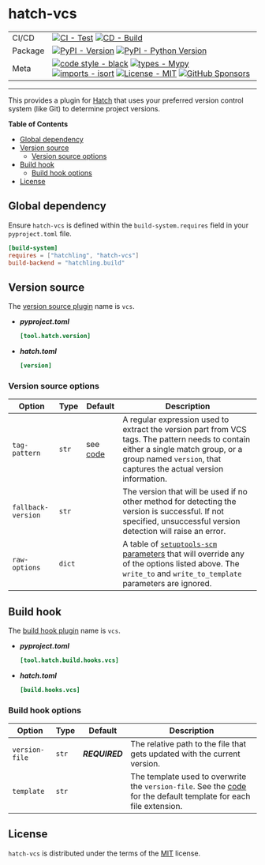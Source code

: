 # hatch-vcs

| | |
| --- | --- |
| CI/CD | [![CI - Test](https://github.com/ofek/hatch-vcs/actions/workflows/test.yml/badge.svg)](https://github.com/ofek/hatch-vcs/actions/workflows/test.yml) [![CD - Build](https://github.com/ofek/hatch-vcs/actions/workflows/build.yml/badge.svg)](https://github.com/ofek/hatch-vcs/actions/workflows/build.yml) |
| Package | [![PyPI - Version](https://img.shields.io/pypi/v/hatch-vcs.svg?logo=pypi&label=PyPI&logoColor=gold)](https://pypi.org/project/hatch-vcs/) [![PyPI - Python Version](https://img.shields.io/pypi/pyversions/hatch-vcs.svg?logo=python&label=Python&logoColor=gold)](https://pypi.org/project/hatch-vcs/) |
| Meta | [![code style - black](https://img.shields.io/badge/code%20style-black-000000.svg)](https://github.com/psf/black) [![types - Mypy](https://img.shields.io/badge/types-Mypy-blue.svg)](https://github.com/ambv/black) [![imports - isort](https://img.shields.io/badge/imports-isort-ef8336.svg)](https://github.com/pycqa/isort) [![License - MIT](https://img.shields.io/badge/license-MIT-9400d3.svg)](https://spdx.org/licenses/) [![GitHub Sponsors](https://img.shields.io/github/sponsors/ofek?logo=GitHub%20Sponsors&style=social)](https://github.com/sponsors/ofek) |

-----

This provides a plugin for [Hatch](https://github.com/ofek/hatch) that uses your preferred version control system (like Git) to determine project versions.

**Table of Contents**

- [Global dependency](#global-dependency)
- [Version source](#version-source)
  - [Version source options](#version-source-options)
- [Build hook](#build-hook)
  - [Build hook options](#build-hook-options)
- [License](#license)

## Global dependency

Ensure `hatch-vcs` is defined within the `build-system.requires` field in your `pyproject.toml` file.

```toml
[build-system]
requires = ["hatchling", "hatch-vcs"]
build-backend = "hatchling.build"
```

## Version source

The [version source plugin](https://ofek.dev/hatch/latest/plugins/version-source/) name is `vcs`.

- ***pyproject.toml***

    ```toml
    [tool.hatch.version]
    ```

- ***hatch.toml***

    ```toml
    [version]
    ```

### Version source options

| Option | Type | Default | Description |
| --- | --- | --- | --- |
| `tag-pattern` | `str` | see [code](https://github.com/pypa/setuptools_scm/blob/v6.4.0/src/setuptools_scm/config.py#L13) | A regular expression used to extract the version part from VCS tags. The pattern needs to contain either a single match group, or a group named `version`, that captures the actual version information. |
| `fallback-version` | `str` | | The version that will be used if no other method for detecting the version is successful. If not specified, unsuccessful version detection will raise an error. |
| `raw-options` | `dict` | | A table of [`setuptools-scm` parameters](https://github.com/pypa/setuptools_scm#configuration-parameters) that will override any of the options listed above. The `write_to` and `write_to_template` parameters are ignored. |

## Build hook

The [build hook plugin](https://ofek.dev/hatch/latest/plugins/build-hook/) name is `vcs`.

- ***pyproject.toml***

    ```toml
    [tool.hatch.build.hooks.vcs]
    ```

- ***hatch.toml***

    ```toml
    [build.hooks.vcs]
    ```

### Build hook options

| Option | Type | Default | Description |
| --- | --- | --- | --- |
| `version-file` | `str` | ***REQUIRED*** | The relative path to the file that gets updated with the current version. |
| `template` | `str` | | The template used to overwrite the `version-file`. See the [code](https://github.com/pypa/setuptools_scm/blob/v6.4.0/src/setuptools_scm/__init__.py#L30-L39) for the default template for each file extension. |

## License

`hatch-vcs` is distributed under the terms of the [MIT](https://spdx.org/licenses/MIT.html) license.
